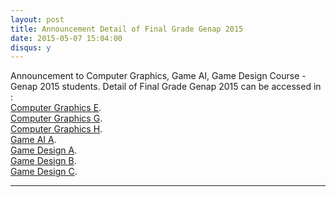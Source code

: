 ```yaml
---
layout: post
title: Announcement Detail of Final Grade Genap 2015
date: 2015-05-07 15:04:00
disqus: y
---
```


Announcement to Computer Graphics, Game AI, Game Design Course - Genap 2015 students.
Detail of Final Grade Genap 2015 can be accessed in :   
[Computer Graphics E](https://drive.ub.ac.id/index.php/s/UORDgscP7k7UjLY/download).  
[Computer Graphics G](https://drive.ub.ac.id/index.php/s/osOxxXUta25V5vi/download).  
[Computer Graphics H](https://drive.ub.ac.id/index.php/s/ZHhGQSLZ5cxfD3y/download).  
[Game AI A](https://drive.ub.ac.id/index.php/s/kWdmx9TX7Q4epDH/download).  
[Game Design A](https://drive.ub.ac.id/index.php/s/47NGkgVgwN3UWEA/download).  
[Game Design B](https://drive.ub.ac.id/index.php/s/EHLBo9DDBKzN6Yv/download).  
[Game Design C](https://drive.ub.ac.id/index.php/s/cy4t9xrMwdRDKNa/download).  

---
